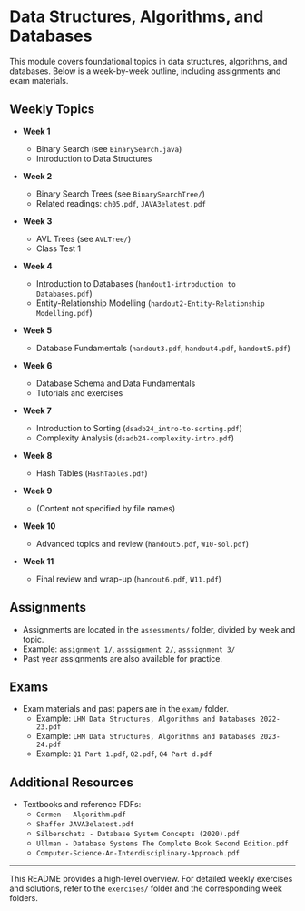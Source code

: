 # Data Structures, Algorithms, and Databases

This module covers foundational topics in data structures, algorithms, and databases. Below is a week-by-week outline, including assignments and exam materials.

## Weekly Topics

- **Week 1**
  - Binary Search (see `BinarySearch.java`)
  - Introduction to Data Structures

- **Week 2**
  - Binary Search Trees (see `BinarySearchTree/`)
  - Related readings: `ch05.pdf`, `JAVA3elatest.pdf`

- **Week 3**
  - AVL Trees (see `AVLTree/`)
  - Class Test 1

- **Week 4**
  - Introduction to Databases (`handout1-introduction to Databases.pdf`)
  - Entity-Relationship Modelling (`handout2-Entity-Relationship Modelling.pdf`)

- **Week 5**
  - Database Fundamentals (`handout3.pdf`, `handout4.pdf`, `handout5.pdf`)

- **Week 6**
  - Database Schema and Data Fundamentals
  - Tutorials and exercises

- **Week 7**
  - Introduction to Sorting (`dsadb24_intro-to-sorting.pdf`)
  - Complexity Analysis (`dsadb24-complexity-intro.pdf`)

- **Week 8**
  - Hash Tables (`HashTables.pdf`)

- **Week 9**
  - (Content not specified by file names)

- **Week 10**
  - Advanced topics and review (`handout5.pdf`, `W10-sol.pdf`)

- **Week 11**
  - Final review and wrap-up (`handout6.pdf`, `W11.pdf`)

## Assignments

- Assignments are located in the `assessments/` folder, divided by week and topic.
- Example: `assignment 1/`, `asssignment 2/`, `asssignment 3/`
- Past year assignments are also available for practice.

## Exams

- Exam materials and past papers are in the `exam/` folder.
  - Example: `LHM Data Structures, Algorithms and Databases 2022-23.pdf`
  - Example: `LHM Data Structures, Algorithms and Databases 2023-24.pdf`
  - Example: `Q1 Part 1.pdf`, `Q2.pdf`, `Q4 Part d.pdf`

## Additional Resources

- Textbooks and reference PDFs:
  - `Cormen - Algorithm.pdf`
  - `Shaffer JAVA3elatest.pdf`
  - `Silberschatz - Database System Concepts (2020).pdf`
  - `Ullman - Database Systems The Complete Book Second Edition.pdf`
  - `Computer-Science-An-Interdisciplinary-Approach.pdf`

---

This README provides a high-level overview. For detailed weekly exercises and solutions, refer to the `exercises/` folder and the corresponding week folders.
